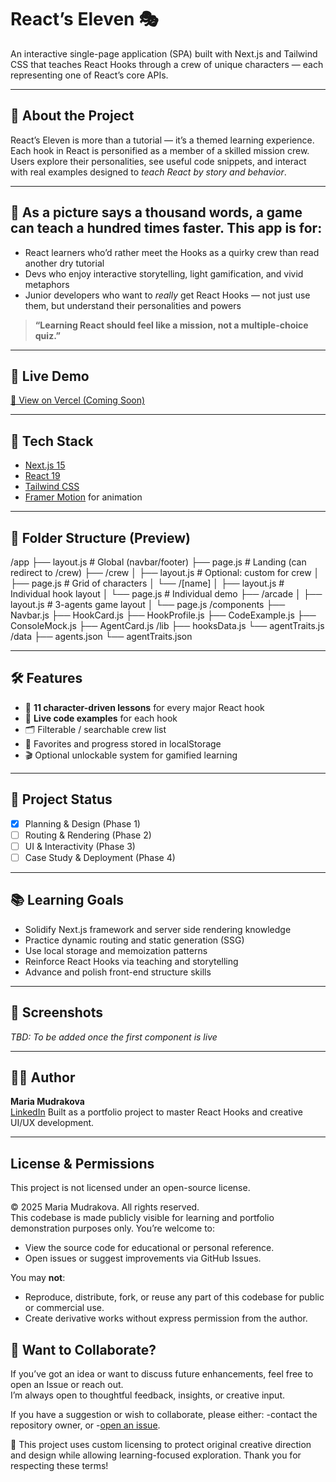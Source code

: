 # React’s Eleven 🎭

An interactive single-page application (SPA) built with Next.js and Tailwind CSS that teaches React Hooks through a crew of unique characters — each representing one of React’s core APIs.

---

## 🎯 About the Project

React’s Eleven is more than a tutorial — it’s a themed learning experience. Each hook in React is personified as a member of a skilled mission crew. Users explore their personalities, see useful code snippets, and interact with real examples designed to *teach React by story and behavior*.

---

## 🎯 As a picture says a thousand words, a game can teach a hundred times faster. This app is for:

- React learners who’d rather meet the Hooks as a quirky crew than read another dry tutorial  
- Devs who enjoy interactive storytelling, light gamification, and vivid metaphors  
- Junior developers who want to *really* get React Hooks — not just use them, but understand their personalities and powers

> **“Learning React should feel like a mission, not a multiple-choice quiz.”**

---

## 🧪 Live Demo

[🔗 View on Vercel (Coming Soon)]()

---

## 🚀 Tech Stack

- [Next.js 15](https://nextjs.org/)
- [React 19](https://react.dev/)
- [Tailwind CSS](https://tailwindcss.com/)
- [Framer Motion](https://www.framer.com/motion/) for animation

---

## 📂 Folder Structure (Preview)
/app
  ├── layout.js                 # Global (navbar/footer)
  ├── page.js                   # Landing (can redirect to /crew)
  ├── /crew
  │   ├── layout.js             # Optional: custom for crew
  │   ├── page.js               # Grid of characters
  │   └── /[name]
  │       ├── layout.js         # Individual hook layout
  │       └── page.js           # Individual demo
  ├── /arcade
  │   ├── layout.js             # 3-agents game layout
  │   └── page.js
/components
  ├── Navbar.js
  ├── HookCard.js
  ├── HookProfile.js
  ├── CodeExample.js
  ├── ConsoleMock.js
  ├── AgentCard.js
/lib
  ├── hooksData.js
  └── agentTraits.js
/data
  ├── agents.json
  └── agentTraits.json


---

## 🛠 Features

- 🧠 **11 character-driven lessons** for every major React hook
- 🧩 **Live code examples** for each hook
- 🗂️ Filterable / searchable crew list
- 💾 Favorites and progress stored in localStorage
- 🎬 Optional unlockable system for gamified learning

---

## 📝 Project Status

- [x] Planning & Design (Phase 1)
- [ ] Routing & Rendering (Phase 2)
- [ ] UI & Interactivity (Phase 3)
- [ ] Case Study & Deployment (Phase 4)

---

## 📚 Learning Goals

- Solidify Next.js framework and server side rendering knowledge
- Practice dynamic routing and static generation (SSG)
- Use local storage and memoization patterns
- Reinforce React Hooks via teaching and storytelling
- Advance and polish front-end structure skills

---

## 📸 Screenshots

_TBD: To be added once the first component is live_

---

## 🧑‍💻 Author

**Maria Mudrakova**  
[LinkedIn](https://www.linkedin.com/in/mudrakovamaria) 
Built as a portfolio project to master React Hooks and creative UI/UX development.

---

## License & Permissions

This project is not licensed under an open-source license.

© 2025 Maria Mudrakova. All rights reserved.  
This codebase is made publicly visible for learning and portfolio demonstration purposes only.
You’re welcome to: 
  - View the source code for educational or personal reference.
  - Open issues or suggest improvements via GitHub Issues.

You may **not**:
- Reproduce, distribute, fork, or reuse any part of this codebase for public or commercial use.
- Create derivative works without express permission from the author.

## 🤝 Want to Collaborate?

If you’ve got an idea or want to discuss future enhancements, feel free to open an Issue or reach out.  
I’m always open to thoughtful feedback, insights, or creative input.

If you have a suggestion or wish to collaborate, please either:
  -contact the repository owner, or
  -[open an issue](https://github.com/MMudrako/react-hooks-crew/issues).

🔐 This project uses custom licensing to protect original creative direction 
    and design while allowing learning-focused exploration. 
    Thank you for respecting these terms!
